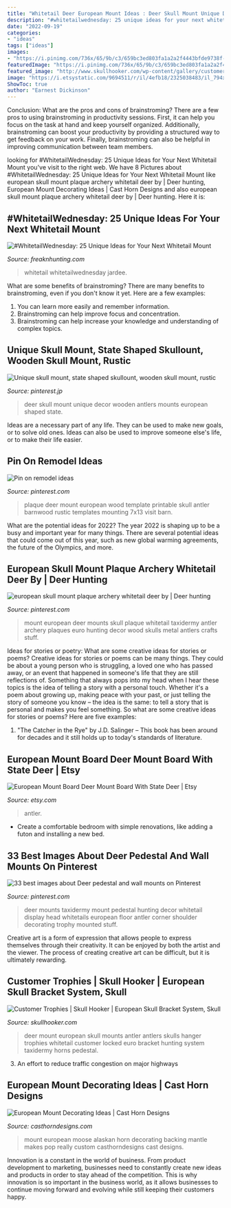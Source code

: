 ```yaml
---
title: "Whitetail Deer European Mount Ideas : Deer Skull Mount Unique Decor Wooden Antlers Mounts European Shaped State"
description: "#whitetailwednesday: 25 unique ideas for your next whitetail mount"
date: "2022-09-19"
categories:
- "ideas"
tags: ["ideas"]
images:
- "https://i.pinimg.com/736x/65/9b/c3/659bc3ed803fa1a2a2f4443bfde9738f--southwest-decor-deer-antlers.jpg"
featuredImage: "https://i.pinimg.com/736x/65/9b/c3/659bc3ed803fa1a2a2f4443bfde9738f--southwest-decor-deer-antlers.jpg"
featured_image: "http://www.skullhooker.com/wp-content/gallery/customer-trophies/locked-up.jpeg"
image: "https://i.etsystatic.com/9694511/r/il/4efb18/2325038483/il_794xN.2325038483_40xc.jpg"
ShowToc: true
author: "Earnest Dickinson"
---
```



Conclusion: What are the pros and cons of brainstroming?
There are a few pros to using brainstroming in productivity sessions. First, it can help you focus on the task at hand and keep yourself organized. Additionally, brainstroming can boost your productivity by providing a structured way to get feedback on your work. Finally, brainstroming can also be helpful in improving communication between team members.

	

		
looking for #WhitetailWednesday: 25 Unique Ideas for Your Next Whitetail Mount you've visit to the right web. We have 8 Pictures about #WhitetailWednesday: 25 Unique Ideas for Your Next Whitetail Mount like european skull mount plaque archery whitetail deer by | Deer hunting, European Mount Decorating Ideas | Cast Horn Designs and also european skull mount plaque archery whitetail deer by | Deer hunting. Here it is:
		
    
## #WhitetailWednesday: 25 Unique Ideas For Your Next Whitetail Mount

<img loading=lazy src="https://www.wideopenspaces.com/wp-content/uploads/2018/07/flagmount1.jpg" onerror="this.onerror=null;this.src='https://tse2.mm.bing.net/th?id=OIP.tlSQ87cMuM9by5vPiKxDFgHaJ9&amp;pid=15.1';" alt="#WhitetailWednesday: 25 Unique Ideas for Your Next Whitetail Mount">

_Source: freaknhunting.com_

>whitetail whitetailwednesday jardee. 

	

What are some benefits of brainstroming?
There are many benefits to brainstroming, even if you don't know it yet. Here are a few examples: 
1. You can learn more easily and remember information. 
2. Brainstroming can help improve focus and concentration. 
3. Brainstroming can help increase your knowledge and understanding of complex topics.

    
## Unique Skull Mount, State Shaped Skullount, Wooden Skull Mount, Rustic

<img loading=lazy src="https://i.pinimg.com/736x/65/9b/c3/659bc3ed803fa1a2a2f4443bfde9738f--southwest-decor-deer-antlers.jpg" onerror="this.onerror=null;this.src='https://tse1.mm.bing.net/th?id=OIP.v86MYkf_lFWhfnBuRKHTFwHaLH&amp;pid=15.1';" alt="Unique skull mount, state shaped skullount, wooden skull mount, rustic">

_Source: pinterest.jp_

>deer skull mount unique decor wooden antlers mounts european shaped state. 

	

Ideas are a necessary part of any life. They can be used to make new goals, or to solve old ones. Ideas can also be used to improve someone else's life, or to make their life easier.

    
## Pin On Remodel Ideas

<img loading=lazy src="https://i.pinimg.com/736x/07/c8/3a/07c83ac977bc6818b0b1d03e4753ce59.jpg" onerror="this.onerror=null;this.src='https://tse3.mm.bing.net/th?id=OIP.ZYChP1hBrbk0v2WRWx5gDQHaJ4&amp;pid=15.1';" alt="Pin on remodel ideas">

_Source: pinterest.com_

>plaque deer mount european wood template printable skull antler barnwood rustic templates mounting 7x13 visit barn. 

	

What are the potential ideas for 2022?
The year 2022 is shaping up to be a busy and important year for many things. There are several potential ideas that could come out of this year, such as new global warming agreements, the future of the Olympics, and more.

    
## European Skull Mount Plaque Archery Whitetail Deer By | Deer Hunting

<img loading=lazy src="https://i.pinimg.com/originals/6e/ff/cc/6effccbcebea70701022e8d56d382b2d.jpg" onerror="this.onerror=null;this.src='https://tse3.mm.bing.net/th?id=OIP.1lwaLec7GXQS9Ife9zO27gHaJ2&amp;pid=15.1';" alt="european skull mount plaque archery whitetail deer by | Deer hunting">

_Source: pinterest.com_

>mount european deer mounts skull plaque whitetail taxidermy antler archery plaques euro hunting decor wood skulls metal antlers crafts stuff. 

	

Ideas for stories or poetry: What are some creative ideas for stories or poems?
Creative ideas for stories or poems can be many things. They could be about a young person who is struggling, a loved one who has passed away, or an event that happened in someone's life that they are still reflections of. Something that always pops into my head when I hear these topics is the idea of telling a story with a personal touch. Whether it's a poem about growing up, making peace with your past, or just telling the story of someone you know – the idea is the same: to tell a story that is personal and makes you feel something. So what are some creative ideas for stories or poems? Here are five examples: 
1. "The Catcher in the Rye" by J.D. Salinger – This book has been around for decades and it still holds up to today's standards of literature.

    
## European Mount Board Deer Mount Board With State Deer | Etsy

<img loading=lazy src="https://i.etsystatic.com/9694511/r/il/4efb18/2325038483/il_794xN.2325038483_40xc.jpg" onerror="this.onerror=null;this.src='https://tse3.mm.bing.net/th?id=OIP.hRcVmXwrDPKa8rDeKOgPVgHaJM&amp;pid=15.1';" alt="European Mount Board Deer Mount Board With State Deer | Etsy">

_Source: etsy.com_

>antler. 

	

- Create a comfortable bedroom with simple renovations, like adding a futon and installing a new bed. 

    
## 33 Best Images About Deer Pedestal And Wall Mounts On Pinterest

<img loading=lazy src="https://s-media-cache-ak0.pinimg.com/736x/5a/38/92/5a3892bdbd8f04667e3a6b46da069768--taxidermy-decor-hunting-trophy-room-hunting.jpg" onerror="this.onerror=null;this.src='https://tse3.mm.bing.net/th?id=OIP.sVB4AwlEqgEXbM2j0zmr-AHaNL&amp;pid=15.1';" alt="33 best images about Deer pedestal and wall mounts on Pinterest">

_Source: pinterest.com_

>deer mounts taxidermy mount pedestal hunting decor whitetail display head whitetails european floor antler corner shoulder decorating trophy mounted stuff. 

	

Creative art is a form of expression that allows people to express themselves through their creativity. It can be enjoyed by both the artist and the viewer. The process of creating creative art can be difficult, but it is ultimately rewarding.

    
## Customer Trophies | Skull Hooker | European Skull Bracket System, Skull

<img loading=lazy src="http://www.skullhooker.com/wp-content/gallery/customer-trophies/locked-up.jpeg" onerror="this.onerror=null;this.src='https://tse3.mm.bing.net/th?id=OIP.frtkZv4eEVrUgg4NmUKvyQAAAA&amp;pid=15.1';" alt="Customer Trophies | Skull Hooker | European Skull Bracket System, Skull">

_Source: skullhooker.com_

>deer mount european skull mounts antler antlers skulls hanger trophies whitetail customer locked euro bracket hunting system taxidermy horns pedestal. 

	

3. An effort to reduce traffic congestion on major highways 

    
## European Mount Decorating Ideas | Cast Horn Designs

<img loading=lazy src="http://www.casthorndesigns.com/wp-content/uploads/2016/03/European-Alaskan-Moose-Mount.jpg" onerror="this.onerror=null;this.src='https://tse1.mm.bing.net/th?id=OIP.GkhzxUnAZiMeBWPziEv1aQHaJ4&amp;pid=15.1';" alt="European Mount Decorating Ideas | Cast Horn Designs">

_Source: casthorndesigns.com_

>mount european moose alaskan horn decorating backing mantle makes pop really custom casthorndesigns cast designs. 

	

Innovation is a constant in the world of business. From product development to marketing, businesses need to constantly create new ideas and products in order to stay ahead of the competition. This is why innovation is so important in the business world, as it allows businesses to continue moving forward and evolving while still keeping their customers happy.


